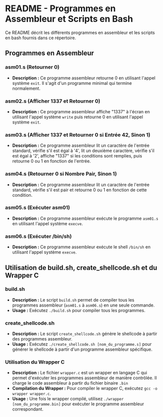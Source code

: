 # README - Programmes en Assembleur et Scripts en Bash

Ce README décrit les différents programmes en assembleur et les scripts en bash fournis dans ce répertoire.

## Programmes en Assembleur

### asm01.s (Retourner 0)

- **Description :** Ce programme assembleur retourne 0 en utilisant l'appel système `exit`. Il s'agit d'un programme minimal qui termine normalement.

### asm02.s (Afficher 1337 et Retourner 0)

- **Description :** Ce programme assembleur affiche "1337" à l'écran en utilisant l'appel système `write` puis retourne 0 en utilisant l'appel système `exit`.

### asm03.s (Afficher 1337 et Retourner 0 si Entrée 42, Sinon 1)

- **Description :** Ce programme assembleur lit un caractère de l'entrée standard, vérifie s'il est égal à '4', lit un deuxième caractère, vérifie s'il est égal à '2', affiche "1337" si les conditions sont remplies, puis retourne 0 ou 1 en fonction de l'entrée.

### asm04.s (Retourner 0 si Nombre Pair, Sinon 1)

- **Description :** Ce programme assembleur lit un caractère de l'entrée standard, vérifie s'il est pair et retourne 0 ou 1 en fonction de cette condition.

### asm05.s (Exécuter asm01)

- **Description :** Ce programme assembleur exécute le programme `asm01.s` en utilisant l'appel système `execve`.

### asm06.s (Exécuter /bin/sh)

- **Description :** Ce programme assembleur exécute le shell `/bin/sh` en utilisant l'appel système `execve`.

## Utilisation de build.sh, create_shellcode.sh et du Wrapper C

### build.sh

- **Description :** Le script `build.sh` permet de compiler tous les programmes assembleur (`asm01.s` à `asm06.s`) en une seule commande.
- **Usage :** Exécutez `./build.sh` pour compiler tous les programmes.

### create_shellcode.sh

- **Description :** Le script `create_shellcode.sh` génère le shellcode à partir des programmes assembleur.
- **Usage :** Exécutez `./create_shellcode.sh [nom_du_programme.s]` pour générer le shellcode à partir d'un programme assembleur spécifique.

### Utilisation du Wrapper C

- **Description :** Le fichier `wrapper.c` est un wrapper en langage C qui permet d'exécuter les programmes assembleur de manière contrôlée. Il charge le code assembleur à partir du fichier binaire `.bin`
- **Compilation du Wrapper :** Pour compiler le wrapper C, exécutez `gcc -o wrapper wrapper.c`.
- **Usage :** Une fois le wrapper compilé, utilisez `./wrapper [nom_du_programme.bin]` pour exécuter le programme assembleur correspondant.
